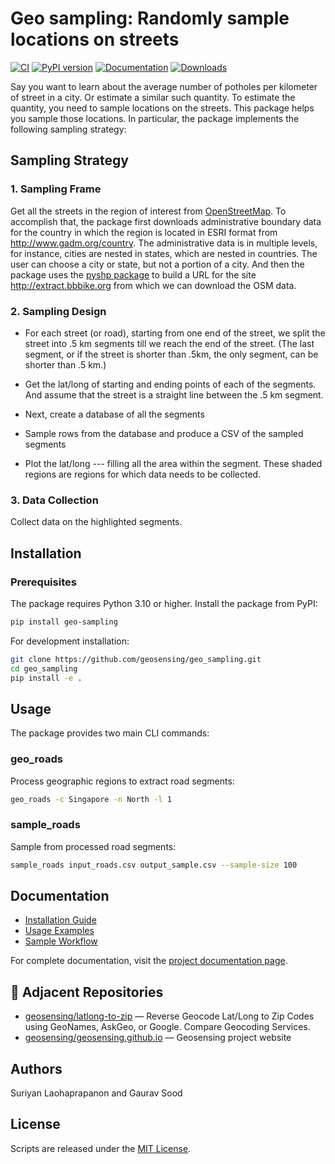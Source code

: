 # Geo sampling: Randomly sample locations on streets

[![CI](https://github.com/geosensing/geo_sampling/actions/workflows/ci.yml/badge.svg)](https://github.com/geosensing/geo_sampling/actions/workflows/ci.yml)
[![PyPI version](https://img.shields.io/pypi/v/geo_sampling.svg?maxAge=3600)](https://pypi.python.org/pypi/geo_sampling)
[![Documentation](https://img.shields.io/badge/docs-GitHub%20Pages-blue)](https://geosensing.github.io/geo_sampling/)
[![Downloads](https://pepy.tech/badge/geo-sampling)](https://pepy.tech/project/geo-sampling)

Say you want to learn about the average number of potholes per kilometer of street in a city. Or estimate a similar such quantity. To estimate the quantity, you need to sample locations on the streets. This package helps you sample those locations. In particular, the package implements the following sampling strategy:

## Sampling Strategy

### 1. Sampling Frame
Get all the streets in the region of interest from [OpenStreetMap](https://www.openstreetmap.org/#map=5/51.500/-0.100). To accomplish that, the package first downloads administrative boundary data for the country in which the region is located in ESRI format from http://www.gadm.org/country. The administrative data is in multiple levels, for instance, cities are nested in states, which are nested in countries. The user can choose a city or state, but not a portion of a city. And then the package uses the [pyshp package](https://pypi.python.org/pypi/pyshp) to build a URL for the site http://extract.bbbike.org from which we can download the OSM data.

### 2. Sampling Design

* For each street (or road), starting from one end of the street, we split the street into .5 km segments till we reach the end of the street. (The last segment, or if the street is shorter than .5km, the only segment, can be shorter than .5 km.)

* Get the lat/long of starting and ending points of each of the segments. And assume that the street is a straight line between the .5 km segment.

* Next, create a database of all the segments

* Sample rows from the database and produce a CSV of the sampled segments

* Plot the lat/long --- filling all the area within the segment. These shaded regions are regions for which data needs to be collected.

### 3. Data Collection
Collect data on the highlighted segments.

## Installation

### Prerequisites

The package requires Python 3.10 or higher. Install the package from PyPI:

```bash
pip install geo-sampling
```

For development installation:

```bash
git clone https://github.com/geosensing/geo_sampling.git
cd geo_sampling
pip install -e .
```

## Usage

The package provides two main CLI commands:

### geo_roads
Process geographic regions to extract road segments:

```bash
geo_roads -c Singapore -n North -l 1
```

### sample_roads
Sample from processed road segments:

```bash
sample_roads input_roads.csv output_sample.csv --sample-size 100
```

## Documentation

* [Installation Guide](docs/install.rst)
* [Usage Examples](docs/usage.rst)  
* [Sample Workflow](docs/workflow.rst)

For complete documentation, visit the [project documentation page](https://geosensing.github.io/geo_sampling/).

## 🔗 Adjacent Repositories

- [geosensing/latlong-to-zip](https://github.com/geosensing/latlong-to-zip) — Reverse Geocode Lat/Long to Zip Codes using GeoNames, AskGeo, or Google. Compare Geocoding Services.
- [geosensing/geosensing.github.io](https://github.com/geosensing/geosensing.github.io) — Geosensing project website

## Authors

Suriyan Laohaprapanon and Gaurav Sood

## License

Scripts are released under the [MIT License](LICENSE).